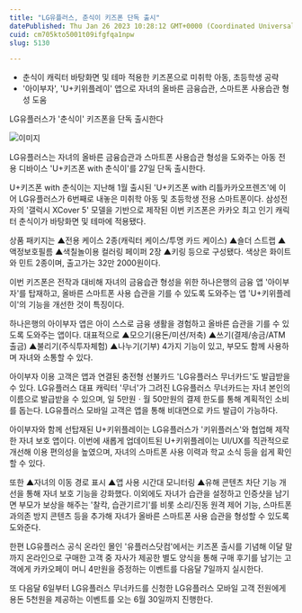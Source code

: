 ```yaml
---
title: "LG유플러스, 춘식이 키즈폰 단독 출시"
datePublished: Thu Jan 26 2023 10:28:12 GMT+0000 (Coordinated Universal Time)
cuid: cm705kto5001t09ifgfqa1npw
slug: 5130

---
```



- 춘식이 캐릭터 바탕화면 및 테마 적용한 키즈폰으로 미취학 아동, 초등학생 공략
- '아이부자', 'U+키위플레이' 앱으로 자녀의 올바른 금융습관, 스마트폰 사용습관 형성 도움

LG유플러스가 '춘식이' 키즈폰을 단독 출시한다

![이미지](https://cdn.hashnode.com/res/hashnode/image/upload/v1739258454435/ff904ab1-1fa4-4bc9-8517-339cf7ce04e5.jpeg)

LG유플러스는 자녀의 올바른 금융습관과 스마트폰 사용습관 형성을 도와주는 아동 전용 디바이스 'U+키즈폰 with 춘식이'를 27일 단독 출시한다.

U+키즈폰 with 춘식이는 지난해 1월 출시된 'U+키즈폰 with 리틀카카오프렌즈'에 이어 LG유플러스가 6번째로 내놓은 미취학 아동 및 초등학생 전용 스마트폰이다. 삼성전자의 '갤럭시 XCover 5' 모델을 기반으로 제작된 이번 키즈폰은 카카오 최고 인기 캐릭터 춘식이가 바탕화면 및 테마에 적용됐다.

상품 패키지는 ▲전용 케이스 2종(캐릭터 케이스/투명 카드 케이스) ▲숄더 스트랩 ▲액정보호필름 ▲색칠놀이용 컬러링 페이퍼 2장 ▲키링 등으로 구성됐다. 색상은 화이트와 민트 2종이며, 출고가는 32만 2000원이다.

이번 키즈폰은 전작과 대비해 자녀의 금융습관 형성을 위한 하나은행의 금융 앱 '아이부자'를 탑재하고, 올바른 스마트폰 사용 습관을 기를 수 있도록 도와주는 앱 'U+키위플레이'의 기능을 개선한 것이 특징이다.

하나은행의 아이부자 앱은 아이 스스로 금융 생활을 경험하고 올바른 습관을 기를 수 있도록 도와주는 앱이다. 대표적으로 ▲모으기(용돈/미션/저축) ▲쓰기(결제/송금/ATM출금) ▲불리기(주식투자체험) ▲나누기(기부) 4가지 기능이 있고, 부모도 함께 사용하며 자녀와 소통할 수 있다.

아이부자 이용 고객은 앱과 연결된 충전형 선불카드 'LG유플러스 무너카드'도 발급받을 수 있다. LG유플러스 대표 캐릭터 '무너'가 그려진 LG유플러스 무너카드는 자녀 본인의 이름으로 발급받을 수 있으며, 일 5만원ㆍ월 50만원의 결제 한도를 통해 계획적인 소비를 돕는다. LG유플러스 모바일 고객은 앱을 통해 비대면으로 카드 발급이 가능하다.

아이부자와 함께 선탑재된 U+키위플레이는 LG유플러스가 '키위플러스'와 협업해 제작한 자녀 보호 앱이다. 이번에 새롭게 업데이트된 U+키위플레이는 UI/UX를 직관적으로 개선해 이용 편의성을 높였으며, 자녀의 스마트폰 사용 이력과 학교 소식 등을 쉽게 확인할 수 있다.

또한 ▲자녀의 이동 경로 표시 ▲앱 사용 시간대 모니터링 ▲유해 콘텐츠 차단 기능 개선을 통해 자녀 보호 기능을 강화했다. 이외에도 자녀가 습관을 설정하고 인증샷을 남기면 부모가 보상을 해주는 '찰칵, 습관기르기'를 비롯 소리/진동 원격 제어 기능, 스마트폰 과의존 방지 콘텐츠 등을 추가해 자녀가 올바른 스마트폰 사용 습관을 형성할 수 있도록 도와준다.

한편 LG유플러스 공식 온라인 몰인 '유플러스닷컴'에서는 키즈폰 출시를 기념해 이달 말까지 온라인으로 구매한 고객 중 자사가 제공한 별도 양식을 통해 구매 후기를 남기는 고객에게 카카오페이 머니 4만원을 증정하는 이벤트를 다음달 7일까지 실시한다.

또 다음달 6일부터 LG유플러스 무너카드를 신청한 LG유플러스 모바일 고객 전원에게 용돈 5천원을 제공하는 이벤트를 오는 6월 30일까지 진행한다.